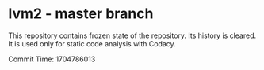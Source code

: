 # lvm2 - master branch

This repository contains frozen state of the repository.
Its history is cleared. It is used only for static code
analysis with Codacy.

Commit Time: 1704786013